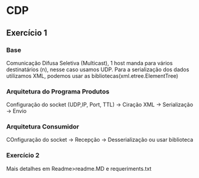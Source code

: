 # CDP

## Exercício 1

### Base
Comunicação Difusa Seletiva (Multicast), 1 host manda para vários destinatários (n), nesse caso usamos UDP.
Para a serialização dos dados utilizamos XML, podemos usar as bibliotecas(xml.etree.ElementTree)

### Arquitetura do Programa Produtos

Configuração do socket (UDP,IP, Port, TTL) -> Ciração XML -> Serialização -> Envio

### Arquitetura Consumidor
COnfiguração do socket -> Recepção -> Desserialização ou usar biblioteca


### Exercício 2

Mais detalhes em Readme>readme.MD e requeriments.txt


